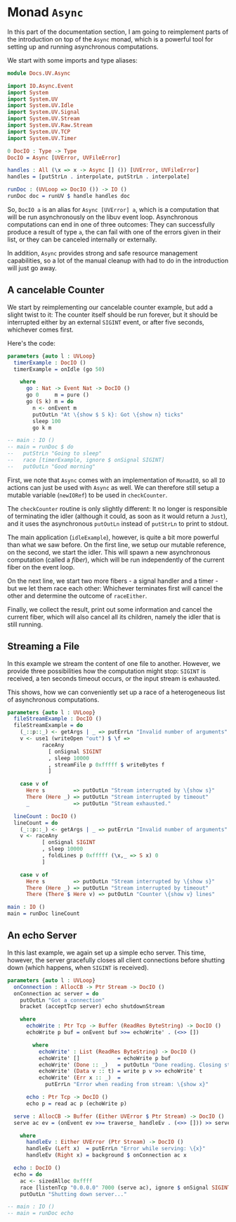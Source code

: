 # Monad `Async`

In this part of the documentation section, I am going to reimplement
parts of the introduction on top of the `Async` monad, which is a
powerful tool for setting up and running asynchronous computations.

We start with some imports and type aliases:

```idris
module Docs.UV.Async

import IO.Async.Event
import System
import System.UV
import System.UV.Idle
import System.UV.Signal
import System.UV.Stream
import System.UV.Raw.Stream
import System.UV.TCP
import System.UV.Timer

0 DocIO : Type -> Type
DocIO = Async [UVError, UVFileError]

handles : All (\x => x -> Async [] ()) [UVError, UVFileError]
handles = [putStrLn . interpolate, putStrLn . interpolate]

runDoc : (UVLoop => DocIO ()) -> IO ()
runDoc doc = runUV $ handle handles doc
```

So, `DocIO a` is an alias for `Async [UVError] a`, which is a computation
that will be run asynchronously on the libuv event loop. Asynchronous
computations can end in one of three outcomes: They can successfully
produce a result of type `a`, the can fail with one of the errors
given in their list, or they can be canceled internally or externally.

In addition, `Async` provides strong and safe resource management
capabilities, so a lot of the manual cleanup with had to do in the
introduction will just go away.

## A cancelable Counter

We start by reimplementing our cancelable counter example, but add
a slight twist to it: The counter itself should be run forever, but
it should be interrupted either by an external `SIGINT` event, or
after five seconds, whichever comes first.

Here's the code:

```idris
parameters {auto l : UVLoop}
  timerExample : DocIO ()
  timerExample = onIdle (go 50)

    where
      go : Nat -> Event Nat -> DocIO ()
      go 0     m = pure ()
      go (S k) m = do
        n <- onEvent m
        putOutLn "At \{show $ S k}: Got \{show n} ticks"
        sleep 100
        go k m

-- main : IO ()
-- main = runDoc $ do
--   putStrLn "Going to sleep"
--   race [timerExample, ignore $ onSignal SIGINT]
--   putOutLn "Good morning"
```

First, we note that `Async` comes with an implementation of `MonadIO`,
so all `IO` actions can just be used with `Async` as well. We can therefore
still setup a mutable variable (`newIORef`) to be used in `checkCounter`.

The `checkCounter` routine is only slightly different: It no longer is
responsible of terminating the idler (although it could, as soon as it
would return a `Just`), and it uses the asynchronous `putOutLn` instead
of `putStrLn` to print to stdout.

The main application (`idleExample`), however, is quite a bit more
powerful than what we saw before. On the first line, we setup our
mutable reference, on the second, we start the idler. This will spawn
a new asynchronous computation (called a *fiber*), which will be run
independently of the current fiber on the event loop.

On the next line, we start two more fibers - a signal handler and
a timer - but we let them race each other: Whichever terminates
first will cancel the other and determine the outcome of `raceEither`.

Finally, we collect the result, print out some information and
cancel the current fiber, which will also cancel all its children,
namely the idler that is still running.

## Streaming a File

In this example we stream the content of one file to another.
However, we provide three possibilities how the computation might
stop: `SIGINT` is received, a ten seconds timeout occurs, or the
input stream is exhausted.

This shows, how we can conveniently set up a race of a
heterogeneous list of asynchronous computations.

```idris
parameters {auto l : UVLoop}
  fileStreamExample : DocIO ()
  fileStreamExample = do
    (_::p::_) <- getArgs | _ => putErrLn "Invalid number of arguments"
    v <- use1 (writeOpen "out") $ \f =>
           raceAny
             [ onSignal SIGINT
             , sleep 10000
             , streamFile p 0xfffff $ writeBytes f
             ]

    case v of
      Here s         => putOutLn "Stream interrupted by \{show s}"
      There (Here _) => putOutLn "Stream interrupted by timeout"
      _              => putOutLn "Stream exhausted."

  lineCount : DocIO ()
  lineCount = do
    (_::p::_) <- getArgs | _ => putErrLn "Invalid number of arguments"
    v <- raceAny
           [ onSignal SIGINT
           , sleep 10000
           , foldLines p 0xfffff (\x,_ => S x) 0
           ]

    case v of
      Here s         => putOutLn "Stream interrupted by \{show s}"
      There (Here _) => putOutLn "Stream interrupted by timeout"
      There (There $ Here v) => putOutLn "Counter \{show v} lines"

main : IO ()
main = runDoc lineCount
```

## An echo Server

In this last example, we again set up a simple echo server.
This time, however, the server gracefully closes all client
connections before shutting down (which happens, when
`SIGINT` is received).

```idris
parameters {auto l : UVLoop}
  onConnection : AllocCB -> Ptr Stream -> DocIO ()
  onConnection ac server = do
    putOutLn "Got a connection"
    bracket (acceptTcp server) echo shutdownStream

    where
      echoWrite : Ptr Tcp -> Buffer (ReadRes ByteString) -> DocIO ()
      echoWrite p buf = onEvent buf >>= echoWrite' . (<>> [])

        where
          echoWrite' : List (ReadRes ByteString) -> DocIO ()
          echoWrite' []            = echoWrite p buf
          echoWrite' (Done :: _)   = putOutLn "Done reading. Closing stream."
          echoWrite' (Data v :: t) = write p v >> echoWrite' t
          echoWrite' (Err x :: _)  =
            putErrLn "Error when reading from stream: \{show x}"

      echo : Ptr Tcp -> DocIO ()
      echo p = read ac p (echoWrite p)

  serve : AllocCB -> Buffer (Either UVError $ Ptr Stream) -> DocIO ()
  serve ac ev = (onEvent ev >>= traverse_ handleEv . (<>> [])) >> serve ac ev

    where
      handleEv : Either UVError (Ptr Stream) -> DocIO ()
      handleEv (Left x)  = putErrLn "Error while serving: \{x}"
      handleEv (Right x) = background $ onConnection ac x

  echo : DocIO ()
  echo = do
    ac <- sizedAlloc 0xffff
    race [listenTcp "0.0.0.0" 7000 (serve ac), ignore $ onSignal SIGINT]
    putOutLn "Shutting down server..."

-- main : IO ()
-- main = runDoc echo
```

<!-- vi: filetype=idris2:syntax=markdown
-->
